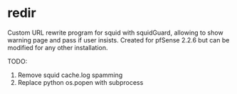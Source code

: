 # redir
Custom URL rewrite program for squid with squidGuard, allowing to show warning page and pass if user insists.
Created for pfSense 2.2.6 but can be modified for any other installation.

TODO:
1. Remove squid cache.log spamming
2. Replace python os.popen with subprocess
